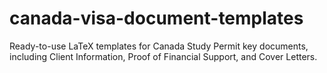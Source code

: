 # canada-visa-document-templates
Ready-to-use LaTeX templates for Canada Study Permit key documents, including Client Information, Proof of Financial Support, and Cover Letters.
